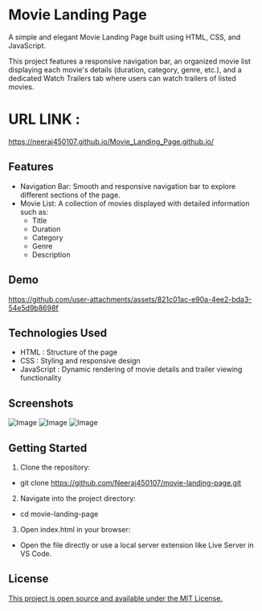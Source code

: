 
# Movie Landing Page

A simple and elegant Movie Landing Page built using HTML, CSS, and JavaScript. 

This project features a responsive navigation bar, an organized movie list displaying each movie's details (duration, category, genre, etc.), and a dedicated Watch Trailers tab where users can watch trailers of listed movies.

# URL LINK : 
https://neeraj450107.github.io/Movie_Landing_Page.github.io/

## Features 

 - Navigation Bar: Smooth and responsive navigation bar to explore different sections of the page.
 - Movie List: A collection of movies displayed with detailed information such as:
     - Title
     - Duration
     - Category
     - Genre
     - Description



## Demo
https://github.com/user-attachments/assets/821c01ac-e90a-4ee2-bda3-54e5d9b8698f

## Technologies Used

 - HTML : Structure of the page
 - CSS : Styling and responsive design
 - JavaScript : Dynamic rendering of movie details and trailer viewing functionality

## Screenshots

![Image](https://github.com/user-attachments/assets/57ea49f6-8663-4295-975d-204171b521c4)
![Image](https://github.com/user-attachments/assets/2d1c7119-e3bb-465c-87aa-3d61fee3af2b)
![Image](https://github.com/user-attachments/assets/32c62d55-792a-4a15-a388-acd2947616cb)


## Getting Started

1) Clone the repository:

- git clone https://github.com/Neeraj450107/movie-landing-page.git

2) Navigate into the project directory:

- cd movie-landing-page

3) Open index.html in your browser:

- Open the file directly or use a local server extension like Live Server in VS Code.
## License

[This project is open source and available under the MIT License.](https://choosealicense.com/licenses/mit/)

